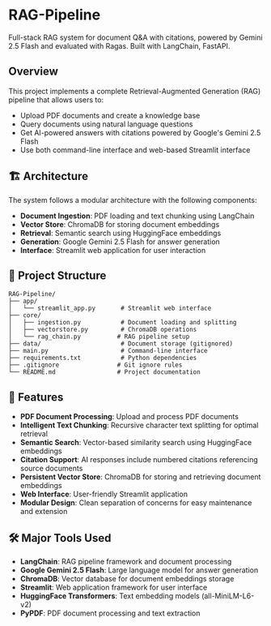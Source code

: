 # RAG-Pipeline

Full-stack RAG system for document Q&A with citations, powered by Gemini 2.5 Flash and evaluated with Ragas. Built with LangChain, FastAPI.

## Overview

This project implements a complete Retrieval-Augmented Generation (RAG) pipeline that allows users to:

- Upload PDF documents and create a knowledge base
- Query documents using natural language questions
- Get AI-powered answers with citations powered by Google's Gemini 2.5 Flash
- Use both command-line interface and web-based Streamlit interface

## 🏗️ Architecture

The system follows a modular architecture with the following components:

- **Document Ingestion**: PDF loading and text chunking using LangChain
- **Vector Store**: ChromaDB for storing document embeddings
- **Retrieval**: Semantic search using HuggingFace embeddings
- **Generation**: Google Gemini 2.5 Flash for answer generation
- **Interface**: Streamlit web application for user interaction

## 📁 Project Structure

```
RAG-Pipeline/
├── app/
│   └── streamlit_app.py       # Streamlit web interface
├── core/
│   ├── ingestion.py           # Document loading and splitting
│   ├── vectorstore.py         # ChromaDB operations
│   └── rag_chain.py          # RAG pipeline setup
├── data/                      # Document storage (gitignored)
├── main.py                    # Command-line interface
├── requirements.txt           # Python dependencies
├── .gitignore                # Git ignore rules
└── README.md                 # Project documentation
```

## 🚀 Features

- **PDF Document Processing**: Upload and process PDF documents
- **Intelligent Text Chunking**: Recursive character text splitting for optimal retrieval
- **Semantic Search**: Vector-based similarity search using HuggingFace embeddings
- **Citation Support**: AI responses include numbered citations referencing source documents
- **Persistent Vector Store**: ChromaDB for storing and retrieving document embeddings
- **Web Interface**: User-friendly Streamlit application
- **Modular Design**: Clean separation of concerns for easy maintenance and extension

## 🛠️ Major Tools Used

- **LangChain**: RAG pipeline framework and document processing
- **Google Gemini 2.5 Flash**: Large language model for answer generation
- **ChromaDB**: Vector database for document embeddings storage
- **Streamlit**: Web application framework for user interface
- **HuggingFace Transformers**: Text embedding models (all-MiniLM-L6-v2)
- **PyPDF**: PDF document processing and text extraction